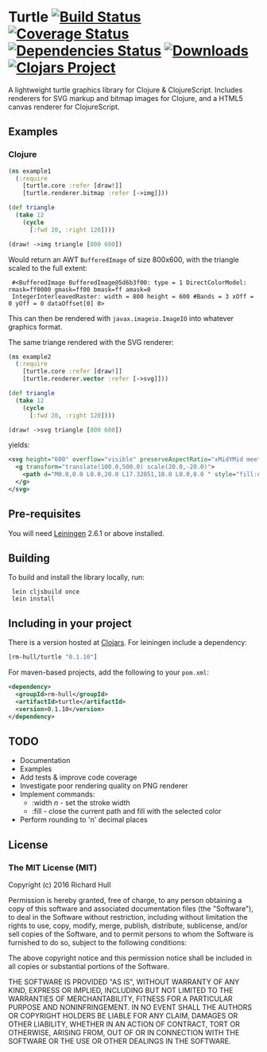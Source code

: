 # Turtle  [![Build Status](https://secure.travis-ci.org/rm-hull/turtle.svg)](http://travis-ci.org/rm-hull/turtle) [![Coverage Status](https://coveralls.io/repos/rm-hull/turtle/badge.svg?branch=master)](https://coveralls.io/r/rm-hull/turtle?branch=master) [![Dependencies Status](https://jarkeeper.com/rm-hull/turtle/status.svg)](https://jarkeeper.com/rm-hull/turtle) [![Downloads](https://jarkeeper.com/rm-hull/turtle/downloads.svg)](https://jarkeeper.com/rm-hull/turtle) [![Clojars Project](https://img.shields.io/clojars/v/rm-hull/turtle.svg)](https://clojars.org/rm-hull/turtle)

A lightweight turtle graphics library for Clojure &amp; ClojureScript.
Includes renderers for SVG markup and bitmap images for Clojure, and a
HTML5 canvas renderer for ClojureScript.

## Examples

### Clojure

```clojure
(ns example1
  (:require
    [turtle.core :refer [draw!]]
    [turtle.renderer.bitmap :refer [->img]]))

(def triangle
  (take 12
    (cycle
      [:fwd 20, :right 120])))

(draw! ->img triangle [800 600])
```

Would return an AWT `BufferedImage` of size 800x600, with the triangle scaled
to the full extent:

     #<BufferedImage BufferedImage@5d6b3f00: type = 1 DirectColorModel: rmask=ff0000 gmask=ff00 bmask=ff amask=0
     IntegerInterleavedRaster: width = 800 height = 600 #Bands = 3 xOff = 0 yOff = 0 dataOffset[0] 0>

This can then be rendered with `javax.imageio.ImageIO` into whatever graphics format.

The same triange rendered with the SVG renderer:

```clojure
(ns example2
  (:require
    [turtle.core :refer [draw!]]
    [turtle.renderer.vector :refer [->svg]]))

(def triangle
  (take 12
    (cycle
      [:fwd 20, :right 120])))

(draw! ->svg triangle [800 600])
```

yields:

```xml
<svg height="600" overflow="visible" preserveAspectRatio="xMidYMid meet" version="1.0" width="800" xmlns:xlink="http://www.w3.org/1999/xlink" xmlns="http://www.w3.org/2000/svg" zoomAndPan="magnify">
  <g transform="translate(100.0,500.0) scale(20.0,-20.0)">
    <path d="M0.0,0.0 L0.0,20.0 L17.32051,10.0 L0.0,0.0 " style="fill:none;stroke-width:3;stroke:red;"></path>
  </g>
</svg>
```

## Pre-requisites

You will need [Leiningen][1] 2.6.1 or above installed.

## Building

To build and install the library locally, run:

     lein cljsbuild once
     lein install

## Including in your project

There is a version hosted at [Clojars][2]. For leiningen include a dependency:

```clojure
[rm-hull/turtle "0.1.10"]
```

For maven-based projects, add the following to your `pom.xml`:

```xml
<dependency>
  <groupId>rm-hull</groupId>
  <artifactId>turtle</artifactId>
  <version>0.1.10</version>
</dependency>
```


## TODO

* Documentation
* Examples
* Add tests & improve code coverage
* Investigate poor rendering quality on PNG renderer
* Implement commands:
    - :width _n_ - set the stroke width
    - :fill - close the current path and fill with the selected color
* Perform rounding to 'n' decimal places

[1]: https://github.com/technomancy/leiningen
[2]: https://clojars.org/rm-hull/turtle

## License

### The MIT License (MIT)

Copyright (c) 2016 Richard Hull

Permission is hereby granted, free of charge, to any person obtaining a copy of
this software and associated documentation files (the "Software"), to deal in
the Software without restriction, including without limitation the rights to
use, copy, modify, merge, publish, distribute, sublicense, and/or sell copies of
the Software, and to permit persons to whom the Software is furnished to do so,
subject to the following conditions:

The above copyright notice and this permission notice shall be included in all
copies or substantial portions of the Software.

THE SOFTWARE IS PROVIDED "AS IS", WITHOUT WARRANTY OF ANY KIND, EXPRESS OR
IMPLIED, INCLUDING BUT NOT LIMITED TO THE WARRANTIES OF MERCHANTABILITY, FITNESS
FOR A PARTICULAR PURPOSE AND NONINFRINGEMENT. IN NO EVENT SHALL THE AUTHORS OR
COPYRIGHT HOLDERS BE LIABLE FOR ANY CLAIM, DAMAGES OR OTHER LIABILITY, WHETHER
IN AN ACTION OF CONTRACT, TORT OR OTHERWISE, ARISING FROM, OUT OF OR IN
CONNECTION WITH THE SOFTWARE OR THE USE OR OTHER DEALINGS IN THE SOFTWARE.


